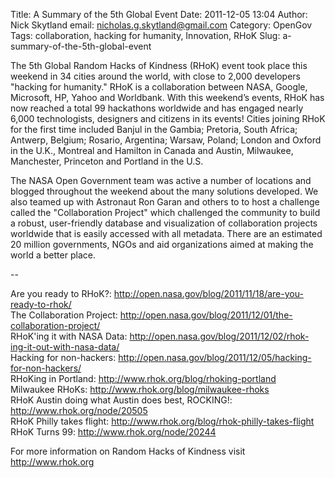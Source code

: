 Title: A Summary of the 5th Global Event
Date: 2011-12-05 13:04
Author: Nick Skytland
email: nicholas.g.skytland@gmail.com
Category: OpenGov
Tags: collaboration, hacking for humanity, Innovation, RHoK
Slug: a-summary-of-the-5th-global-event

The 5th Global Random Hacks of Kindness (RHoK) event took place this
weekend in 34 cities around the world, with close to 2,000 developers
"hacking for humanity." RHoK is a collaboration between NASA, Google,
Microsoft, HP, Yahoo and Worldbank. With this weekend’s events, RHoK has
now reached a total 99 hackathons worldwide and has engaged nearly 6,000
technologists, designers and citizens in its events! Cities joining RHoK
for the first time included Banjul in the Gambia; Pretoria, South
Africa; Antwerp, Belgium; Rosario, Argentina; Warsaw, Poland; London and
Oxford in the U.K., Montreal and Hamilton in Canada and Austin,
Milwaukee, Manchester, Princeton and Portland in the U.S.

The NASA Open Government team was active a number of locations and
blogged throughout the weekend about the many solutions developed. We
also teamed up with Astronaut Ron Garan and others to to host a
challenge called the "Collaboration Project" which challenged the
community to build a robust, user-friendly database and visualization of
collaboration projects worldwide that is easily accessed with all
metadata. There are an estimated 20 million governments, NGOs and aid
organizations aimed at making the world a better place.

--

Are you ready to RHoK?:
<http://open.nasa.gov/blog/2011/11/18/are-you-ready-to-rhok/>  
The Collaboration Project:
<http://open.nasa.gov/blog/2011/12/01/the-collaboration-project/>  
RHoK'ing it with NASA Data:
[http://open.nasa.gov/blog/2011/12/02/rhok-ing-it-out-with-nasa-data/  
][] Hacking for non-hackers:
<http://open.nasa.gov/blog/2011/12/05/hacking-for-non-hackers/>  
RHoKing in Portland: <http://www.rhok.org/blog/rhoking-portland>  
Milwaukee RHoKs: <http://www.rhok.org/blog/milwaukee-rhoks>  
RHoK Austin doing what Austin does best, ROCKING!:
<http://www.rhok.org/node/20505>  
RHoK Philly takes flight:
<http://www.rhok.org/blog/rhok-philly-takes-flight>  
RHoK Turns 99: <http://www.rhok.org/node/20244>

For more information on Random Hacks of Kindness visit
<http://www.rhok.org>

  [http://open.nasa.gov/blog/2011/12/02/rhok-ing-it-out-with-nasa-data/  
 ]: http://open.nasa.gov/blog/2011/12/02/rhok-ing-it-out-with-nasa-data/%20
